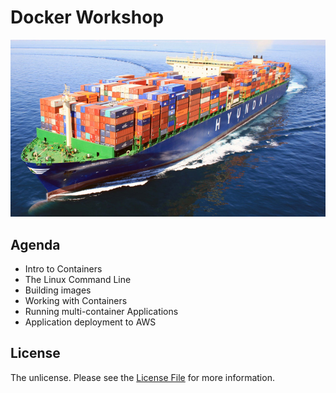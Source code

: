 # Docker Workshop

![Containers](docker-intro-image.jpg)

## Agenda

* Intro to Containers
* The Linux Command Line
* Building images
* Working with Containers
* Running multi-container Applications
* Application deployment to AWS


## License

The unlicense. Please see the [License File](LICENSE) for more information.